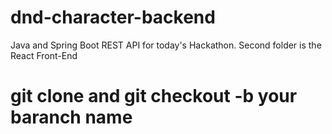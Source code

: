 # dnd-character-backend
Java and Spring Boot REST API for today's Hackathon.
Second folder is the React Front-End

<h1>git clone and git checkout -b your baranch name </h1>
